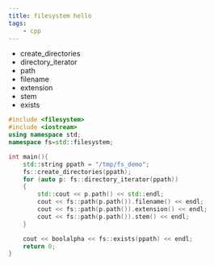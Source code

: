 ```yaml
---
title: filesystem hello
tags:
    - cpp
---
```


- create_directories
- directory_iterator
- path
- filename
- extension
- stem
- exists

```cpp
#include <filesystem>
#include <iostream>
using namespace std;
namespace fs=std::filesystem;

int main(){
    std::string ppath = "/tmp/fs_demo";
    fs::create_directories(ppath);
    for (auto p: fs::directory_iterator(ppath))
    {
        std::cout << p.path() << std::endl;
        cout << fs::path(p.path()).filename() << endl;
        cout << fs::path(p.path()).extension() << endl;
        cout << fs::path(p.path()).stem() << endl;
    }

    cout << boolalpha << fs::exists(ppath) << endl;
    return 0;
}
```